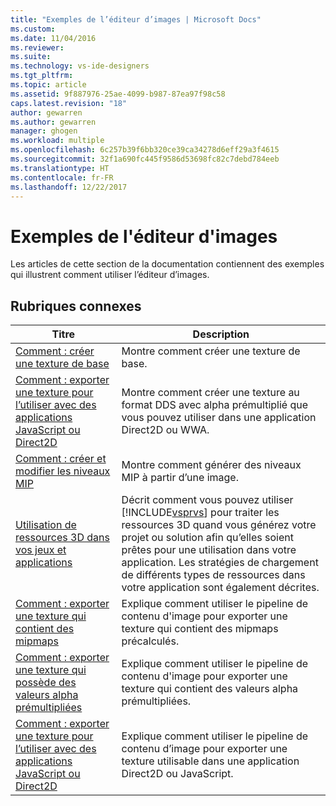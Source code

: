 ```yaml
---
title: "Exemples de l’éditeur d’images | Microsoft Docs"
ms.custom: 
ms.date: 11/04/2016
ms.reviewer: 
ms.suite: 
ms.technology: vs-ide-designers
ms.tgt_pltfrm: 
ms.topic: article
ms.assetid: 9f887976-25ae-4099-b987-87ea97f98c58
caps.latest.revision: "18"
author: gewarren
ms.author: gewarren
manager: ghogen
ms.workload: multiple
ms.openlocfilehash: 6c257b39f6bb320ce39ca34278d6eff29a3f4615
ms.sourcegitcommit: 32f1a690fc445f9586d53698fc82c7debd784eeb
ms.translationtype: HT
ms.contentlocale: fr-FR
ms.lasthandoff: 12/22/2017
---
```

# <a name="image-editor-examples"></a>Exemples de l'éditeur d'images
Les articles de cette section de la documentation contiennent des exemples qui illustrent comment utiliser l’éditeur d’images.  
  
## <a name="related-topics"></a>Rubriques connexes  
  
|Titre|Description|  
|-----------|-----------------|  
|[Comment : créer une texture de base](../designers/how-to-create-a-basic-texture.md)|Montre comment créer une texture de base.|  
|[Comment : exporter une texture pour l’utiliser avec des applications JavaScript ou Direct2D](../designers/how-to-export-a-texture-for-use-with-direct2d-or-javascipt-apps.md)|Montre comment créer une texture au format DDS avec alpha prémultiplié que vous pouvez utiliser dans une application Direct2D ou WWA.|  
|[Comment : créer et modifier les niveaux MIP](../designers/how-to-create-and-modify-mip-levels.md)|Montre comment générer des niveaux MIP à partir d’une image.|  
|[Utilisation de ressources 3D dans vos jeux et applications](../designers/using-3-d-assets-in-your-game-or-app.md)|Décrit comment vous pouvez utiliser [!INCLUDE[vsprvs](../code-quality/includes/vsprvs_md.md)] pour traiter les ressources 3D quand vous générez votre projet ou solution afin qu’elles soient prêtes pour une utilisation dans votre application. Les stratégies de chargement de différents types de ressources dans votre application sont également décrites.|  
|[Comment : exporter une texture qui contient des mipmaps](../designers/how-to-export-a-texture-that-contains-mipmaps.md)|Explique comment utiliser le pipeline de contenu d'image pour exporter une texture qui contient des mipmaps précalculés.|  
|[Comment : exporter une texture qui possède des valeurs alpha prémultipliées](../designers/how-to-export-a-texture-that-has-premultiplied-alpha.md)|Explique comment utiliser le pipeline de contenu d'image pour exporter une texture qui contient des valeurs alpha prémultipliées.|  
|[Comment : exporter une texture pour l’utiliser avec des applications JavaScript ou Direct2D](../designers/how-to-export-a-texture-for-use-with-direct2d-or-javascipt-apps.md)|Explique comment utiliser le pipeline de contenu d’image pour exporter une texture utilisable dans une application Direct2D ou JavaScript.|